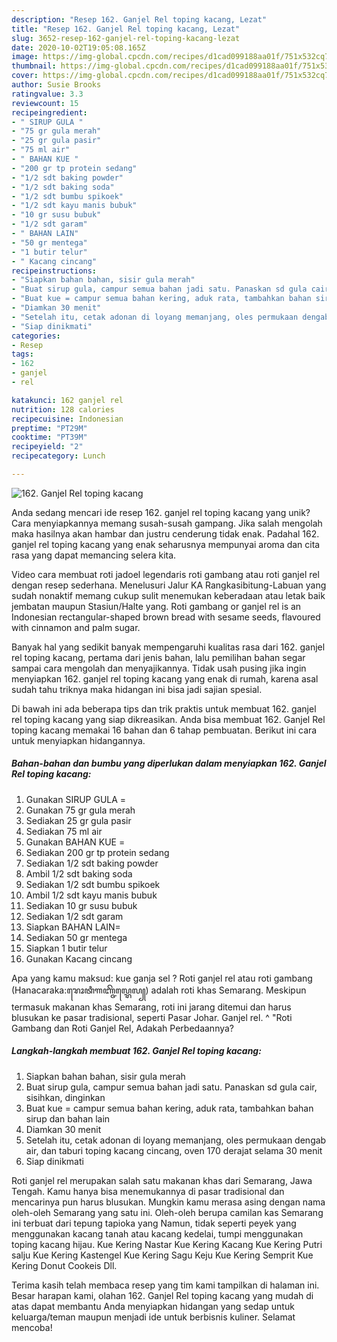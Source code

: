 ```yaml
---
description: "Resep 162. Ganjel Rel toping kacang, Lezat"
title: "Resep 162. Ganjel Rel toping kacang, Lezat"
slug: 3652-resep-162-ganjel-rel-toping-kacang-lezat
date: 2020-10-02T19:05:08.165Z
image: https://img-global.cpcdn.com/recipes/d1cad099188aa01f/751x532cq70/162-ganjel-rel-toping-kacang-foto-resep-utama.jpg
thumbnail: https://img-global.cpcdn.com/recipes/d1cad099188aa01f/751x532cq70/162-ganjel-rel-toping-kacang-foto-resep-utama.jpg
cover: https://img-global.cpcdn.com/recipes/d1cad099188aa01f/751x532cq70/162-ganjel-rel-toping-kacang-foto-resep-utama.jpg
author: Susie Brooks
ratingvalue: 3.3
reviewcount: 15
recipeingredient:
- " SIRUP GULA "
- "75 gr gula merah"
- "25 gr gula pasir"
- "75 ml air"
- " BAHAN KUE "
- "200 gr tp protein sedang"
- "1/2 sdt baking powder"
- "1/2 sdt baking soda"
- "1/2 sdt bumbu spikoek"
- "1/2 sdt kayu manis bubuk"
- "10 gr susu bubuk"
- "1/2 sdt garam"
- " BAHAN LAIN"
- "50 gr mentega"
- "1 butir telur"
- " Kacang cincang"
recipeinstructions:
- "Siapkan bahan bahan, sisir gula merah"
- "Buat sirup gula, campur semua bahan jadi satu. Panaskan sd gula cair, sisihkan, dinginkan"
- "Buat kue = campur semua bahan kering, aduk rata, tambahkan bahan sirup dan bahan lain"
- "Diamkan 30 menit"
- "Setelah itu, cetak adonan di loyang memanjang, oles permukaan dengab air, dan taburi toping kacang cincang, oven 170 derajat selama 30 menit"
- "Siap dinikmati"
categories:
- Resep
tags:
- 162
- ganjel
- rel

katakunci: 162 ganjel rel 
nutrition: 128 calories
recipecuisine: Indonesian
preptime: "PT29M"
cooktime: "PT39M"
recipeyield: "2"
recipecategory: Lunch

---
```



![162. Ganjel Rel toping kacang](https://img-global.cpcdn.com/recipes/d1cad099188aa01f/751x532cq70/162-ganjel-rel-toping-kacang-foto-resep-utama.jpg)

Anda sedang mencari ide resep 162. ganjel rel toping kacang yang unik? Cara menyiapkannya memang susah-susah gampang. Jika salah mengolah maka hasilnya akan hambar dan justru cenderung tidak enak. Padahal 162. ganjel rel toping kacang yang enak seharusnya mempunyai aroma dan cita rasa yang dapat memancing selera kita.

Video cara membuat roti jadoel legendaris roti gambang atau roti ganjel rel dengan resep sederhana. Menelusuri Jalur KA Rangkasibitung-Labuan yang sudah nonaktif memang cukup sulit menemukan keberadaan atau letak baik jembatan maupun Stasiun/Halte yang. Roti gambang or ganjel rel is an Indonesian rectangular-shaped brown bread with sesame seeds, flavoured with cinnamon and palm sugar.

Banyak hal yang sedikit banyak mempengaruhi kualitas rasa dari 162. ganjel rel toping kacang, pertama dari jenis bahan, lalu pemilihan bahan segar sampai cara mengolah dan menyajikannya. Tidak usah pusing jika ingin menyiapkan 162. ganjel rel toping kacang yang enak di rumah, karena asal sudah tahu triknya maka hidangan ini bisa jadi sajian spesial.


Di bawah ini ada beberapa tips dan trik praktis untuk membuat 162. ganjel rel toping kacang yang siap dikreasikan. Anda bisa membuat 162. Ganjel Rel toping kacang memakai 16 bahan dan 6 tahap pembuatan. Berikut ini cara untuk menyiapkan hidangannya.

<!--inarticleads1-->

##### Bahan-bahan dan bumbu yang diperlukan dalam menyiapkan 162. Ganjel Rel toping kacang:

1. Gunakan  SIRUP GULA =
1. Gunakan 75 gr gula merah
1. Sediakan 25 gr gula pasir
1. Sediakan 75 ml air
1. Gunakan  BAHAN KUE =
1. Sediakan 200 gr tp protein sedang
1. Sediakan 1/2 sdt baking powder
1. Ambil 1/2 sdt baking soda
1. Sediakan 1/2 sdt bumbu spikoek
1. Ambil 1/2 sdt kayu manis bubuk
1. Sediakan 10 gr susu bubuk
1. Sediakan 1/2 sdt garam
1. Siapkan  BAHAN LAIN=
1. Sediakan 50 gr mentega
1. Siapkan 1 butir telur
1. Gunakan  Kacang cincang


Apa yang kamu maksud: kue ganja sel ? Roti ganjel rel atau roti gambang (Hanacaraka:ꦫꦺꦴꦠꦶꦒꦚ꧀ꦗꦼꦭ꧀ꦫꦺꦭ꧀) adalah roti khas Semarang. Meskipun termasuk makanan khas Semarang, roti ini jarang ditemui dan harus blusukan ke pasar tradisional, seperti Pasar Johar. Ganjel rel. ^ &#34;Roti Gambang dan Roti Ganjel Rel, Adakah Perbedaannya? 

<!--inarticleads2-->

##### Langkah-langkah membuat 162. Ganjel Rel toping kacang:

1. Siapkan bahan bahan, sisir gula merah
1. Buat sirup gula, campur semua bahan jadi satu. Panaskan sd gula cair, sisihkan, dinginkan
1. Buat kue = campur semua bahan kering, aduk rata, tambahkan bahan sirup dan bahan lain
1. Diamkan 30 menit
1. Setelah itu, cetak adonan di loyang memanjang, oles permukaan dengab air, dan taburi toping kacang cincang, oven 170 derajat selama 30 menit
1. Siap dinikmati


Roti ganjel rel merupakan salah satu makanan khas dari Semarang, Jawa Tengah. Kamu hanya bisa menemukannya di pasar tradisional dan mencarinya pun harus blusukan. Mungkin kamu merasa asing dengan nama oleh-oleh Semarang yang satu ini. Oleh-oleh berupa camilan kas Semarang ini terbuat dari tepung tapioka yang Namun, tidak seperti peyek yang menggunakan kacang tanah atau kacang kedelai, tumpi menggunakan toping kacang hijau. Kue Kering Nastar Kue Kering Kacang Kue Kering Putri salju Kue Kering Kastengel Kue Kering Sagu Keju Kue Kering Semprit Kue Kering Donut Cookeis Dll. 

Terima kasih telah membaca resep yang tim kami tampilkan di halaman ini. Besar harapan kami, olahan 162. Ganjel Rel toping kacang yang mudah di atas dapat membantu Anda menyiapkan hidangan yang sedap untuk keluarga/teman maupun menjadi ide untuk berbisnis kuliner. Selamat mencoba!
